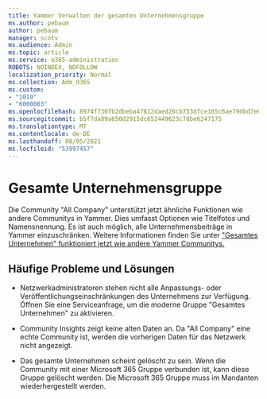 ```yaml
---
title: Yammer Verwalten der gesamten Unternehmensgruppe
ms.author: pebaum
author: pebaum
manager: scotv
ms.audience: Admin
ms.topic: article
ms.service: o365-administration
ROBOTS: NOINDEX, NOFOLLOW
localization_priority: Normal
ms.collection: Adm_O365
ms.custom:
- "1019"
- "6000003"
ms.openlocfilehash: 8974f730fb2dbeba47812daed26cb753dfce165c6ae79dbd7e630e6f195b278a
ms.sourcegitcommit: b5f7da89a650d2915dc652449623c78be6247175
ms.translationtype: MT
ms.contentlocale: de-DE
ms.lasthandoff: 08/05/2021
ms.locfileid: "53997457"
---
```

# <a name="all-company-group"></a>Gesamte Unternehmensgruppe

Die Community "All Company" unterstützt jetzt ähnliche Funktionen wie andere Communitys in Yammer. Dies umfasst Optionen wie Titelfotos und Namensnennung. Es ist auch möglich, alle Unternehmensbeiträge in Yammer einzuschränken. Weitere Informationen finden Sie unter ["Gesamtes Unternehmen" funktioniert jetzt wie andere Yammer Communitys.](https://docs.microsoft.com/yammer/manage-yammer-groups/yammer-all-company-yammer-community)

## <a name="common-issues-and-solutions"></a>Häufige Probleme und Lösungen

- Netzwerkadministratoren stehen nicht alle Anpassungs- oder Veröffentlichungseinschränkungen des Unternehmens zur Verfügung. Öffnen Sie eine Serviceanfrage, um die moderne Gruppe "Gesamtes Unternehmen" zu aktivieren.

- Community Insights zeigt keine alten Daten an. Da "All Company" eine echte Community ist, werden die vorherigen Daten für das Netzwerk nicht angezeigt.

- Das gesamte Unternehmen scheint gelöscht zu sein. Wenn die Community mit einer Microsoft 365 Gruppe verbunden ist, kann diese Gruppe gelöscht werden. Die Microsoft 365 Gruppe muss im Mandanten wiederhergestellt werden.


